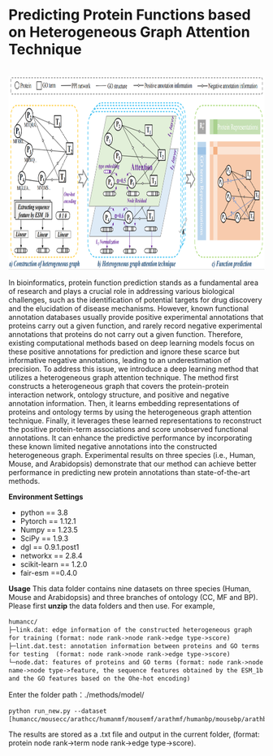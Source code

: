 # Predicting Protein Functions based on Heterogeneous Graph Attention Technique
<p align="center">
    <br>
    <img src="./fig/DeepHGAT.png?raw=true" width="800" height="381"/>
    <br>
</p>
In bioinformatics, protein function prediction stands as a fundamental area of research and plays a crucial role in addressing various biological challenges, such as the identification of potential targets for drug discovery and the elucidation of disease mechanisms. However, known functional annotation databases usually provide positive experimental annotations that proteins carry out a given function, and rarely record negative experimental annotations that proteins do not carry out a given function. Therefore, existing computational methods based on deep learning models focus on these positive annotations for prediction and ignore these scarce but informative negative annotations, leading to an underestimation of precision. To address this issue, we introduce a deep learning method that utilizes a heterogeneous graph attention technique. The method first constructs a heterogeneous graph that covers the protein-protein interaction network, ontology structure, and positive and negative annotation information. Then, it learns embedding representations of proteins and ontology terms by using the heterogeneous graph attention technique. Finally, it leverages these learned representations to reconstruct the positive protein-term associations and score unobserved functional annotations. It can enhance the predictive performance by incorporating these known limited negative annotations into the constructed heterogeneous graph. Experimental results on three species (i.e., Human, Mouse, and Arabidopsis) demonstrate that our method can achieve better performance in predicting new protein annotations than state-of-the-art methods. 

**Environment Settings**
* python == 3.8  
* Pytorch == 1.12.1
* Numpy == 1.23.5 
* SciPy == 1.9.3 
* dgl == 0.9.1.post1 
* networkx == 2.8.4
* scikit-learn == 1.2.0 
* fair-esm ==0.4.0

**Usage** 
This data folder contains nine datasets on three species (Human, Mouse and Arabidopsis) and three branches of ontology (CC, MF and BP). Please first **unzip** the data folders and then use. For example,
````
humancc/
├─link.dat: edge information of the constructed heterogeneous graph for training (format: node rank->node rank->edge type->score)   
├─lint.dat.test: annotation information between proteins and GO terms for testing  (format: node rank->node rank->edge type->score)  
└─node.dat: features of proteins and GO terms (format: node rank->node name->node type->feature, the sequence features obtained by the ESM_1b and the GO features based on the Ohe-hot encoding)
````
Enter the folder path：./methods/model/
````
python run_new.py --dataset [humancc/mousecc/arathcc/humanmf/mousemf/arathmf/humanbp/mousebp/arathbp]
````
The results are stored as a .txt file and output in the current folder, (format: protein node rank->term node rank->edge type->score).
